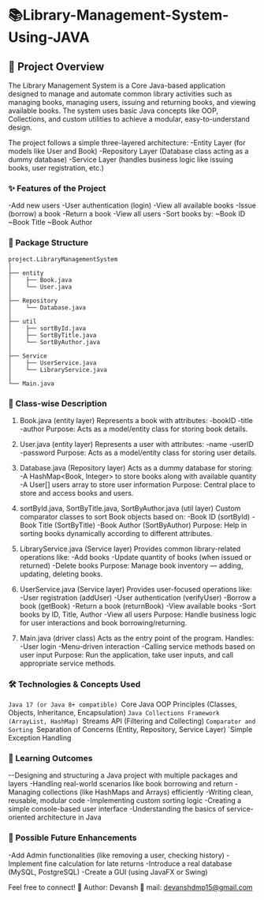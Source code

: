 # 📚Library-Management-System-Using-JAVA

## 📝 Project Overview
The Library Management System is a Core Java-based application designed to manage and automate common library activities such as managing books, managing users, issuing and returning books, and viewing available books.
The system uses basic Java concepts like OOP, Collections, and custom utilities to achieve a modular, easy-to-understand design.

The project follows a simple three-layered architecture:
-Entity Layer (for models like User and Book)
-Repository Layer (Database class acting as a dummy database)
-Service Layer (handles business logic like issuing books, user registration, etc.)

### ✨ Features of the Project
-Add new users
-User authentication (login)
-View all available books
-Issue (borrow) a book
-Return a book
-View all users
-Sort books by:
  ~Book ID
  ~Book Title
  ~Book Author

### 📂 Package Structure
```pgsql
project.LibraryManagementSystem
│
├── entity
│    ├── Book.java
│    └── User.java
│
├── Repository
│    └── Database.java
│
├── util
│    ├── sortById.java
│    ├── SortByTitle.java
│    └── SortByAuthor.java
│
├── Service
│    ├── UserService.java
│    └── LibraryService.java
│
└── Main.java
```

### 📜 Class-wise Description
1. Book.java (entity layer)
Represents a book with attributes:
-bookID
-title
-author
Purpose: Acts as a model/entity class for storing book details.

2. User.java (entity layer)
Represents a user with attributes:
-name
-userID
-password
Purpose: Acts as a model/entity class for storing user details.

3. Database.java (Repository layer)
Acts as a dummy database for storing:
-A HashMap<Book, Integer> to store books along with available quantity
-A User[] users array to store user information
Purpose: Central place to store and access books and users.

4. sortById.java, SortByTitle.java, SortByAuthor.java (util layer)
Custom comparator classes to sort Book objects based on:
-Book ID (sortById)
-Book Title (SortByTitle)
-Book Author (SortByAuthor)
Purpose: Help in sorting books dynamically according to different attributes.

5. LibraryService.java (Service layer)
Provides common library-related operations like:
-Add books
-Update quantity of books (when issued or returned)
-Delete books
Purpose: Manage book inventory — adding, updating, deleting books.

6. UserService.java (Service layer)
Provides user-focused operations like:
-User registration (addUser)
-User authentication (verifyUser)
-Borrow a book (getBook)
-Return a book (returnBook)
-View available books
-Sort books by ID, Title, Author
-View all users
Purpose: Handle business logic for user interactions and book borrowing/returning.

7. Main.java (driver class)
Acts as the entry point of the program.
Handles:
-User login
-Menu-driven interaction
-Calling service methods based on user input
Purpose: Run the application, take user inputs, and call appropriate service methods.

### 🛠️ Technologies & Concepts Used
`Java 17 (or Java 8+ compatible)
`Core Java OOP Principles (Classes, Objects, Inheritance, Encapsulation)
`Java Collections Framework (ArrayList, HashMap)
`Streams API (Filtering and Collecting)
`Comparator and Sorting
`Separation of Concerns (Entity, Repository, Service Layer)
`Simple Exception Handling

### 🎯 Learning Outcomes
--Designing and structuring a Java project with multiple packages and layers
-Handling real-world scenarios like book borrowing and return
-Managing collections (like HashMaps and Arrays) efficiently
-Writing clean, reusable, modular code
-Implementing custom sorting logic
-Creating a simple console-based user interface
-Understanding the basics of service-oriented architecture in Java

### 🚀 Possible Future Enhancements
-Add Admin functionalities (like removing a user, checking history)
-Implement fine calculation for late returns
-Introduce a real database (MySQL, PostgreSQL)
-Create a GUI (using JavaFX or Swing)

Feel free to connect!
📌 Author: Devansh
📅 mail: devanshdmp15@gmail.com
